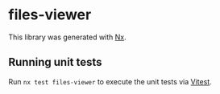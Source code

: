 # files-viewer

This library was generated with [Nx](https://nx.dev).

## Running unit tests

Run `nx test files-viewer` to execute the unit tests via [Vitest](https://vitest.dev/).
